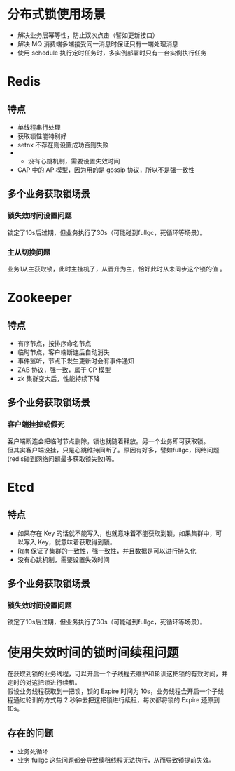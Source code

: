 # 分布式锁使用场景

- 解决业务层幂等性，防止双次点击（譬如更新接口）
- 解决 MQ 消费端多端接受同一消息时保证只有一端处理消息
- 使用 schedule 执行定时任务时，多实例部署时只有一台实例执行任务

# Redis 
## 特点
- 单线程串行处理
- 获取锁性能特别好
- setnx 不存在则设置成功否则失败
- - 没有心跳机制，需要设置失效时间
- CAP 中的 AP 模型，因为用的是 gossip 协议，所以不是强一致性
## 多个业务获取锁场景
### 锁失效时间设置问题
锁定了10s后过期，但业务执行了30s（可能碰到fullgc，死循环等场景）。
### 主从切换问题
业务1从主获取锁，此时主挂机了，从晋升为主，恰好此时从未同步这个锁的值 。 

# Zookeeper
## 特点
- 有序节点，按排序命名节点
- 临时节点，客户端断连后自动消失
- 事件监听，节点下发生更新时会有事件通知
- ZAB 协议，强一致，属于 CP 模型
- zk 集群变大后，性能持续下降
## 多个业务获取锁场景
### 客户端挂掉或假死
客户端断连会把临时节点删除，锁也就随着释放。另一个业务即可获取锁。  
但其实客户端没挂，只是心跳维持间断了。原因有好多，譬如fullgc，网络问题(redis碰到网络问题最多获取锁失败)等。  

# Etcd
## 特点
- 如果存在 Key 的话就不能写入，也就意味着不能获取到锁，如果集群中，可以写入 Key，就意味着获取得到锁。  
- Raft 保证了集群的一致性，强一致性，并且数据是可以进行持久化  
- 没有心跳机制，需要设置失效时间
## 多个业务获取锁场景
### 锁失效时间设置问题
锁定了10s后过期，但业务执行了30s（可能碰到fullgc，死循环等场景）。

# 使用失效时间的锁时间续租问题
在获取到锁的业务线程，可以开启一个子线程去维护和轮训这把锁的有效时间，并定时的对这把锁进行续租。  
假设业务线程获取到一把锁，锁的 Expire 时间为 10s，业务线程会开启一个子线程通过轮训的方式每 2 秒钟去把这把锁进行续租，每次都将锁的 Expire 还原到 10s。  
## 存在的问题
- 业务死循环
- 业务 fullgc
这些问题都会导致续租线程无法执行，从而导致锁提前失效。  


